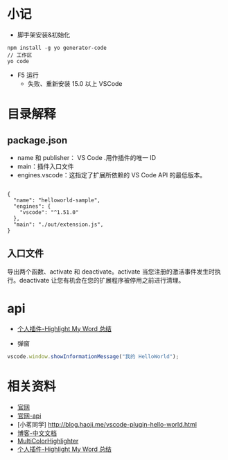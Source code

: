 # 小记

- 脚手架安装&初始化

```
npm install -g yo generator-code
// 工作区
yo code
```

- F5 运行
  - 失败、重新安装 15.0 以上 VSCode

# 目录解释

## package.json

- name 和 publisher： VS Code <publisher>.<name>用作插件的唯一 ID
- main：插件入口文件
- engines.vscode：这指定了扩展所依赖的 VS Code API 的最低版本。

```

{
  "name": "helloworld-sample",
  "engines": {
    "vscode": "^1.51.0"
  },
  "main": "./out/extension.js",
}

```

## 入口文件

导出两个函数、activate 和 deactivate。activate 当您注册的激活事件发生时执行。deactivate 让您有机会在您的扩展程序被停用之前进行清理。

# api

- [个人插件-Highlight My Word 总结](https://juejin.cn/post/7021931752914419743)

- 弹窗

```js
vscode.window.showInformationMessage("我的 HelloWorld");
```

# 相关资料

- [官网](https://code.visualstudio.com/api)
- [官网-api](https://code.visualstudio.com/api/references/vscode-api)
- [小茗同学] http://blog.haoji.me/vscode-plugin-hello-world.html
- [博客-中文文档](https://liiked.github.io/VS-Code-Extension-Doc-ZH/#/)
- [MultiColorHighlighter](https://hub.fastgit.org/456ken/Highlighter-vscode)
- [个人插件-Highlight My Word 总结](https://juejin.cn/post/7021931752914419743)
